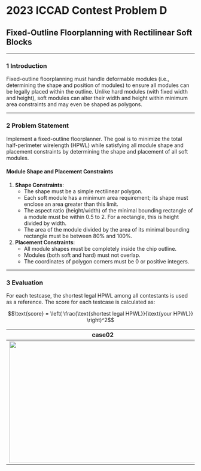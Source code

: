 # 2023 ICCAD Contest Problem D  
## 	Fixed-Outline Floorplanning with Rectilinear Soft Blocks  
---
### 1 Introduction  

Fixed-outline floorplanning must handle deformable modules (i.e., determining the shape and position of modules) to ensure all modules can be legally placed within the outline. Unlike hard modules (with fixed width and height), soft modules can alter their width and height within minimum area constraints and may even be shaped as polygons.  

---
### 2 Problem Statement
Implement a fixed-outline floorplanner. The goal is to minimize the total half-perimeter wirelength (HPWL) while satisfying all module shape and placement constraints by determining the shape and placement of all soft modules.

#### Module Shape and Placement Constraints
1. **Shape Constraints**: 
    * The shape must be a simple rectilinear polygon.  
    * Each soft module has a minimum area requirement; its shape must enclose an area greater than this limit.  
    * The aspect ratio (height/width) of the minimal bounding rectangle of a module must be within 0.5 to 2. For a rectangle, this is height divided by width.
    * The area of the module divided by the area of its minimal bounding rectangle must be between 80% and 100%.
2. **Placement Constraints**: 
    * All module shapes must be completely inside the chip outline.
    * Modules (both soft and hard) must not overlap.
    * The coordinates of polygon corners must be 0 or positive integers.

---
### 3 Evaluation  
For each testcase, the shortest legal HPWL among all contestants is used as a reference. The score for each testcase is calculated as:

$$\text{score} = \left( \frac{\text{shortest legal HPWL}}{\text{your HPWL}} \right)^2$$

| case02 | case03 |
|:------------------------------:|:---------------------------:|
| <img src="Project4_CE/Horizontal_Routing_Congestion.png" width="500" height="325" />     | <img src="Project4_CE/Vertical_Routing_Congestion.png" width="500" height="325" />   |
